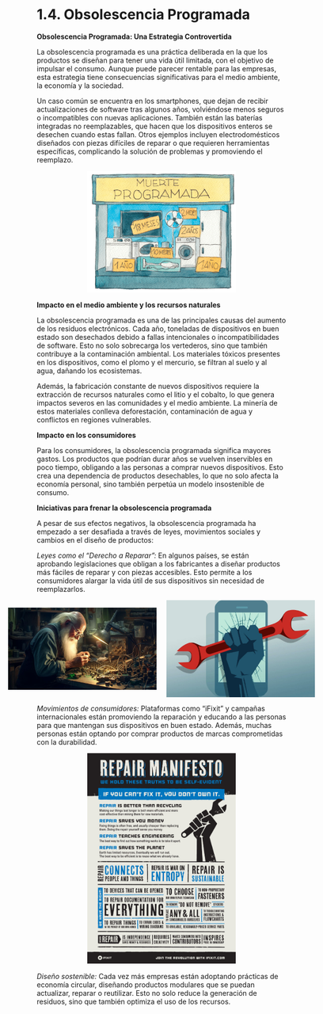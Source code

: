 # 1.4. Obsolescencia Programada

**Obsolescencia Programada: Una Estrategia Controvertida**

La obsolescencia programada es una práctica deliberada en la que los productos se diseñan para tener una vida útil limitada, con el objetivo de impulsar el consumo. Aunque puede parecer rentable para las empresas, esta estrategia tiene consecuencias significativas para el medio ambiente, la economía y la sociedad.

Un caso común se encuentra en los smartphones, que dejan de recibir actualizaciones de software tras algunos años, volviéndose menos seguros o incompatibles con nuevas aplicaciones. También están las baterías integradas no reemplazables, que hacen que los dispositivos enteros se desechen cuando estas fallan. Otros ejemplos incluyen electrodomésticos diseñados con piezas difíciles de reparar o que requieren herramientas específicas, complicando la solución de problemas y promoviendo el reemplazo.

<p align="center">
  <img src="/img/muerte.png" alt="Obsolescencia" style="width: 300px; height: auto;" />
</p>

**Impacto en el medio ambiente y los recursos naturales**

La obsolescencia programada es una de las principales causas del aumento de los residuos electrónicos. Cada año, toneladas de dispositivos en buen estado son desechados debido a fallas intencionales o incompatibilidades de software. Esto no solo sobrecarga los vertederos, sino que también contribuye a la contaminación ambiental. Los materiales tóxicos presentes en los dispositivos, como el plomo y el mercurio, se filtran al suelo y al agua, dañando los ecosistemas.

Además, la fabricación constante de nuevos dispositivos requiere la extracción de recursos naturales como el litio y el cobalto, lo que genera impactos severos en las comunidades y el medio ambiente. La minería de estos materiales conlleva deforestación, contaminación de agua y conflictos en regiones vulnerables.

**Impacto en los consumidores**

Para los consumidores, la obsolescencia programada significa mayores gastos. Los productos que podrían durar años se vuelven inservibles en poco tiempo, obligando a las personas a comprar nuevos dispositivos. Esto crea una dependencia de productos desechables, lo que no solo afecta la economía personal, sino también perpetúa un modelo insostenible de consumo.

**Iniciativas para frenar la obsolescencia programada**

A pesar de sus efectos negativos, la obsolescencia programada ha empezado a ser desafiada a través de leyes, movimientos sociales y cambios en el diseño de productos:

  *Leyes como el “Derecho a Reparar”:* En algunos países, se están aprobando legislaciones que obligan a los fabricantes a diseñar productos más fáciles de reparar y con piezas accesibles. Esto permite a los consumidores alargar la vida útil de sus dispositivos sin necesidad de reemplazarlos.  
  
<p align="center">
  <div style="display: flex; justify-content: center; align-items: center; gap: 20px;">
    <img src="/img/derecho.jpg" alt="Derecho a reparar" style="width: 300px; height: auto;">
    <img src="/img/derecho2.jpg" alt="Derecho a reparar" style="width: 300px; height: auto;">
  </div>
</p>  

  *Movimientos de consumidores:* Plataformas como “iFixit” y campañas internacionales están promoviendo la reparación y educando a las personas para que mantengan sus dispositivos en buen estado. Además, muchas personas están optando por comprar productos de marcas comprometidas con la durabilidad.

  <p align="center">
  <img src="/img/ifixit.jpg" alt="Manifiesto ifixit" style="width: 300px; height: auto;" />
</p>

  *Diseño sostenible:* Cada vez más empresas están adoptando prácticas de economía circular, diseñando productos modulares que se puedan actualizar, reparar o reutilizar. Esto no solo reduce la generación de residuos, sino que también optimiza el uso de los recursos.
